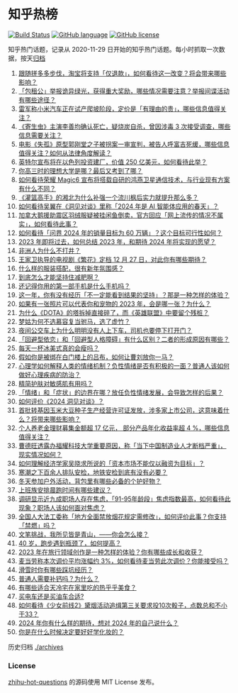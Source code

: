 # 知乎热榜
[![Build Status](https://github.com/ToWeLong/zhihu-hot-questions/workflows/CI/badge.svg)](https://github.com/ToWeLong/zhihu-hot-questions/actions)
[![GitHub language](https://img.shields.io/badge/language-golang-orange.svg)](https://golang.org/)
[![GitHub license](https://img.shields.io/github/license/ToWeLong/zhihu-hot-questions)](https://github.com/ToWeLong/zhihu-hot-questions/blob/main/LICENSE)

知乎热门话题，记录从 2020-11-29 日开始的知乎热门话题。每小时抓取一次数据，按天[归档](./archives)

<!-- BEGIN -->

1. [跟随拼多多步伐，淘宝将支持「仅退款」，如何看待这一改变？将会带来哪些影响？](https://www.zhihu.com/question/636855794)
1. [「包租公」举报诡异绿光，获得重大奖励，哪些情况需要注意？举报间谍活动有哪些途径？](https://www.zhihu.com/question/636856149)
1. [雷军称小米汽车正在试产爬坡阶段，定价是「有理由的贵」，哪些信息值得关注？](https://www.zhihu.com/question/636780152)
1. [《寄生虫》主演李善均确认死亡，疑烧炭自杀，曾因涉毒 3 次接受调查，哪些信息需要关注？](https://www.zhihu.com/question/636861372)
1. [电影《失孤》原型郭刚堂之子被拐案一审宣判，被告人呼富吉死缓，哪些信息值得关注？如何从法律角度解读？](https://www.zhihu.com/question/636852147)
1. [英特尔宣布将在以色列投资建厂，价值 250 亿美元，如何看待此举？](https://www.zhihu.com/question/636862958)
1. [你高三时的理想大学是哪？最后又考到了哪？](https://www.zhihu.com/question/444373967)
1. [如何看待荣耀 Magic6 宣布将搭载自研的鸿燕卫星通信技术，与行业现有方案有什么不同？](https://www.zhihu.com/question/636875251)
1. [《灌篮高手》的湘北为什么补强一个流川枫后实力就提升那么多？](https://www.zhihu.com/question/636437606)
1. [如何看待吴翼在《洞见对谈》里称「2024 年是 AI 智能体应用的春天」？](https://www.zhihu.com/question/636099435)
1. [加拿大鹅援助震区羽绒服疑被挂闲鱼倒卖，官方回应「网上流传的情况不属实」，如何看待此事？](https://www.zhihu.com/question/636721136)
1. [如何看待「问界 2024 年的销量目标为 60 万辆」？这个目标可行性如何？](https://www.zhihu.com/question/636819990)
1. [2023 年即将过去，如何总结 2023 年，和期待 2024 年将实现的愿望？](https://www.zhihu.com/question/634042422)
1. [非洲人为什么不打井？](https://www.zhihu.com/question/263961507)
1. [王家卫执导的电视剧《繁花》定档 12 月 27 日，对此你有哪些期待？](https://www.zhihu.com/question/635337012)
1. [什么样的服装搭配，很有新年氛围感？](https://www.zhihu.com/question/514204900)
1. [到底怎么才能坚持住减肥啊？](https://www.zhihu.com/question/636416929)
1. [还记得你用的第一部手机是什么手机吗？](https://www.zhihu.com/question/630305280)
1. [这一年，你有没有经历「不一定能看到结果的坚持」？那是一种怎样的体验？](https://www.zhihu.com/question/633185211)
1. [如果有一张照片可以代表你和宠物的 2023 年，会是哪一张？为什么？](https://www.zhihu.com/question/632807272)
1. [为什么《DOTA》的塔拆掉直接碎了，而《英雄联盟》中要留个残桩？](https://www.zhihu.com/question/632044963)
1. [梦姑为何不选慕容复当驸马，选了虚竹？](https://www.zhihu.com/question/633215217)
1. [夜间公交车上为什么明明没有人上下车，司机也要停下打开门？](https://www.zhihu.com/question/634174397)
1. [「回避型依恋」和「回避型人格障碍」有什么区别？二者的形成原因有哪些？](https://www.zhihu.com/question/634475644)
1. [每天一杯冰美式真的会瘦吗？](https://www.zhihu.com/question/635660966)
1. [假如你是被绑在白门楼上的吕布，如何让曹刘放你一马？](https://www.zhihu.com/question/385668495)
1. [心理学如何解释人类的情绪机制？负性情绪是否有积极的一面？普通人该如何做好心理疾病的防治？](https://www.zhihu.com/question/633249713)
1. [精简护肤对敏感肌有用吗？](https://www.zhihu.com/question/634949683)
1. [「情绪」和「症状」的边界在哪？放任负性情绪发展，会导致怎样的后果？](https://www.zhihu.com/question/633249736)
1. [如何评价《2024 洞见对谈》？](https://www.zhihu.com/question/636722334)
1. [首批转基因玉米大豆种子生产经营许可证发放，涉多家上市公司，这意味着什么？将带来哪些影响？](https://www.zhihu.com/question/636774945)
1. [个人养老金理财募集金额超 17 亿元， 部分产品年化收益率超 4 %，哪些信息值得关注？](https://www.zhihu.com/question/636786902)
1. [曹德旺透露办福耀科技大学重要原因，称「当下中国制造业人才断档严重」，现实情况如何？](https://www.zhihu.com/question/636715945)
1. [如何理解经济学家吴晓求所说的「资本市场不能仅以融资为目标」？](https://www.zhihu.com/question/636523954)
1. [寒潮之下百余人排队安检，地铁安检到底有没有必要？](https://www.zhihu.com/question/636717567)
1. [冬天参加户外活动，背包里有哪些必备的个护好物？](https://www.zhihu.com/question/632473954)
1. [上班族安排晨跑时间有哪些建议？](https://www.zhihu.com/question/635188120)
1. [调研显示近九成职场人存在焦虑，「91-95年龄段」焦虑指数最高，如何看待此现象？职场人该如何面对焦虑？](https://www.zhihu.com/question/636856816)
1. [全国人大法工委称「地方全面禁放烟花规定需修改」，如何评价此事？你支持「禁燃」吗？](https://www.zhihu.com/question/636858312)
1. [文笔挑战，我所见皆是青山，——你会怎么接？](https://www.zhihu.com/question/636635753)
1. [40 岁，跑步遇到瓶颈了，如何提高？](https://www.zhihu.com/question/635891963)
1. [2023 年在旅行领域创作是一种怎样的体验？你有哪些成长和收获？](https://www.zhihu.com/question/636105157)
1. [麦当劳称本次调价平均涨幅约 3%，如何看待麦当劳此次调价？你能接受吗？](https://www.zhihu.com/question/636862302)
1. [滑雪时你有哪些踩坑经历？](https://www.zhihu.com/question/633706312)
1. [普通人需要补钙吗？为什么？](https://www.zhihu.com/question/636820391)
1. [有哪些适合天冷宅在家里吃的热乎乎美食？](https://www.zhihu.com/question/635782117)
1. [买电车还是买油车合适?](https://www.zhihu.com/question/634604528)
1. [如何看待《少女前线2》黛烟活动追缉第三关要求投10次骰子，点数总和不小于33？](https://www.zhihu.com/question/636592153)
1. [2024 年你有什么样的期待，想对 2024 年的自己说什么？](https://www.zhihu.com/question/633663584)
1. [你是在什么时候决定要好好学化妆的？](https://www.zhihu.com/question/632642110)

<!-- END -->

历史归档 [./archives](./archives)


### License
[zhihu-hot-questions](https://github.com/towelong/zhihu-hot-questions) 的源码使用 MIT License 发布。